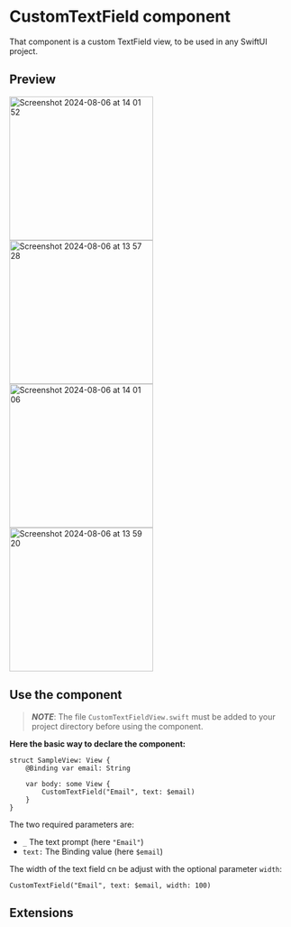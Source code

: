 # CustomTextField component
That component is a custom TextField view, to be used in any SwiftUI project.

## Preview
<img width="255" alt="Screenshot 2024-08-06 at 14 01 52" src="https://github.com/user-attachments/assets/efe94852-ee05-41db-bb5f-b7a59dd2e9ff">
<img width="255" alt="Screenshot 2024-08-06 at 13 57 28" src="https://github.com/user-attachments/assets/3de31b53-47d2-4860-b9c4-a768d5913970">
<img width="255" alt="Screenshot 2024-08-06 at 14 01 06" src="https://github.com/user-attachments/assets/a7b351b6-dc48-4924-832d-dc25feb63594">
<img width="255" alt="Screenshot 2024-08-06 at 13 59 20" src="https://github.com/user-attachments/assets/51778a8c-06d2-4b1e-9fbd-461657bb8a24">

## Use the component
> **_NOTE_**: The file `CustomTextFieldView.swift` must be added to your project directory before using the component.

**Here the basic way to declare the component:**<br>

```
struct SampleView: View {
    @Binding var email: String
    
    var body: some View {
        CustomTextField("Email", text: $email)
    }
}
```

The two required parameters are:<br>
- `_` The text prompt (here `"Email"`)
- `text:` The Binding<String> value (here `$email`)



The width of the text field cn be adjust with the optional parameter `width`:<br>

`CustomTextField("Email", text: $email, width: 100)`

## Extensions
